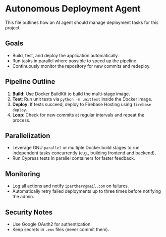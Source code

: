 # Autonomous Deployment Agent

This file outlines how an AI agent should manage deployment tasks for this project.

## Goals
- Build, test, and deploy the application automatically.
- Run tasks in parallel where possible to speed up the pipeline.
- Continuously monitor the repository for new commits and redeploy.

## Pipeline Outline
1. **Build**: Use Docker BuildKit to build the multi-stage image.
2. **Test**: Run unit tests via `python -m unittest` inside the Docker image.
3. **Deploy**: If tests succeed, deploy to Firebase Hosting using `firebase deploy`.
4. **Loop**: Check for new commits at regular intervals and repeat the process.

## Parallelization
- Leverage GNU `parallel` or multiple Docker build stages to run independent tasks concurrently (e.g., building frontend and backend).
- Run Cypress tests in parallel containers for faster feedback.

## Monitoring
- Log all actions and notify `iparther@gmail.com` on failures.
- Automatically retry failed deployments up to three times before notifying the admin.

## Security Notes
- Use Google OAuth2 for authentication.
- Keep secrets in `.env` files (never commit them).

